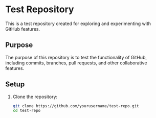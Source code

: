 
# Test Repository

This is a test repository created for exploring and experimenting with GitHub features.

## Purpose

The purpose of this repository is to test the functionality of GitHub, including commits, branches, pull requests, and other collaborative features.

## Setup

1. Clone the repository:
   ```bash
   git clone https://github.com/yourusername/test-repo.git
   cd test-repo
